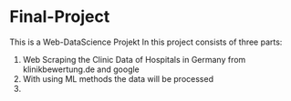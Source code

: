 # Final-Project
This is a Web-DataScience Projekt
In this project consists of three parts:
  1. Web Scraping the Clinic Data of Hospitals in Germany from klinikbewertung.de and google
  2. With using ML methods the data will be processed
  3. 
